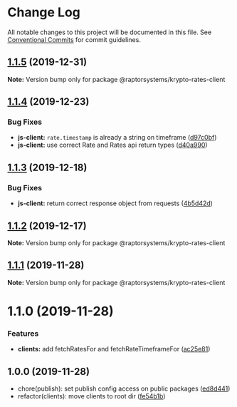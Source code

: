 # Change Log

All notable changes to this project will be documented in this file.
See [Conventional Commits](https://conventionalcommits.org) for commit guidelines.

## [1.1.5](https://github.com/raptorsystems/krypto-rates/compare/@raptorsystems/krypto-rates-client@1.1.4...@raptorsystems/krypto-rates-client@1.1.5) (2019-12-31)

**Note:** Version bump only for package @raptorsystems/krypto-rates-client





## [1.1.4](https://github.com/raptorsystems/krypto-rates/compare/@raptorsystems/krypto-rates-client@1.1.3...@raptorsystems/krypto-rates-client@1.1.4) (2019-12-23)


### Bug Fixes

* **js-client:** `rate.timestamp` is already a string on timeframe ([d97c0bf](https://github.com/raptorsystems/krypto-rates/commit/d97c0bf7f425f915a303e5a5b449e3ae6cd4969e))
* **js-client:** use correct Rate and Rates api return types ([d40a990](https://github.com/raptorsystems/krypto-rates/commit/d40a9903487a0e0111d6ab3f465b0af3fcd564f7))





## [1.1.3](https://github.com/raptorsystems/krypto-rates/compare/@raptorsystems/krypto-rates-client@1.1.2...@raptorsystems/krypto-rates-client@1.1.3) (2019-12-18)


### Bug Fixes

* **js-client:** return correct response object from requests ([4b5d42d](https://github.com/raptorsystems/krypto-rates/commit/4b5d42d3840f8d9cbf9b0e1b44ff9850e339942f))





## [1.1.2](https://github.com/raptorsystems/krypto-rates/compare/@raptorsystems/krypto-rates-client@1.1.1...@raptorsystems/krypto-rates-client@1.1.2) (2019-12-17)

**Note:** Version bump only for package @raptorsystems/krypto-rates-client





## [1.1.1](https://github.com/raptorsystems/krypto-rates/compare/@raptorsystems/krypto-rates-client@1.1.0...@raptorsystems/krypto-rates-client@1.1.1) (2019-11-28)

**Note:** Version bump only for package @raptorsystems/krypto-rates-client





# 1.1.0 (2019-11-28)


### Features

* **clients:** add fetchRatesFor and fetchRateTimeframeFor ([ac25e81](https://github.com/raptorsystems/krypto-rates/commit/ac25e814b0967f5cc2c5a12fd5fc93ea32d7ba42))





## 1.0.0 (2019-11-28)

* chore(publish): set publish config access on public packages ([ed8d441](https://github.com/raptorsystems/krypto-rates/commit/ed8d441))
* refactor(clients): move clients to root dir ([fe54b1b](https://github.com/raptorsystems/krypto-rates/commit/fe54b1b))
